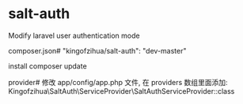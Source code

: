 # salt-auth
Modify laravel user authentication mode

composer.json#
"kingofzihua/salt-auth": "dev-master"

install
composer update

provider#
修改 app/config/app.php 文件, 在 providers 数组里面添加:
Kingofzihua\SaltAuth\ServiceProvider\SaltAuthServiceProvider::class
